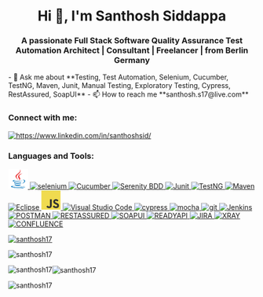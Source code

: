 
<h1 align="center">Hi 👋, I'm Santhosh Siddappa</h1>
<h3 align="center">A passionate Full Stack Software Quality Assurance Test Automation Architect | Consultant | Freelancer | from Berlin Germany</h3>
- 💬 Ask me about **Testing, Test Automation, Selenium, Cucumber, TestNG, Maven, Junit, Manual Testing, Exploratory Testing, Cypress, RestAssured, SoapUI**
- 📫 How to reach me **santhosh.s17@live.com**
<h3 align="left">Connect with me:</h3>
<p align="left">
	<a href="https://www.linkedin.com/in/santhoshsid/" target="blank">
		<img align="center" src="https://content.linkedin.com/content/dam/me/business/en-us/amp/brand-site/v2/bg/LI-Bug.svg.original.svg" alt="https://www.linkedin.com/in/santhoshsid/" height="40" width="40"/>
	</a>
</p>
<h3 align="left">Languages and Tools:</h3>
<p align="left">
	<a href="https://www.java.com" target="_blank">
		<img src="https://raw.githubusercontent.com/devicons/devicon/master/icons/java/java-original.svg" target="_blank" rel="noopener noreferrer" alt="java" width="40" height="40"/>
	</a>
	<a href="https://www.selenium.dev" target="_blank">
		<img src="https://raw.githubusercontent.com/detain/svg-logos/780f25886640cef088af994181646db2f6b1a3f8/svg/selenium-logo.svg" alt="selenium" width="40" height="40"/>
	</a>
	<a href="https://cucumber.io/" target="_blank">
		<img src="https://automationpanda.files.wordpress.com/2017/10/cucumber.png" alt="Cucumber" width="123" height="40"/>
	</a>
	<a href="http://www.thucydides.info" target="_blank">
		<img src="https://serenity-bdd.info/wp-content/uploads/elementor/thumbs/serenity-bdd-pac9onzlqv9ebi90cpg4zsqnp28x4trd1adftgkwbq.png" alt="Serenity BDD" width="192" height="40"/>
	</a>
	<a href="https://junit.org/" target="_blank">
		<img src="https://junit.org/junit4/images/junit5-banner.png" alt="Junit" width="131" height="40"/>
	</a>
	<a href="https://testng.org/" target="_blank">
		<img src="https://www.pinclipart.com/picdir/big/315-3152417_testng-is-also-for-the-java-programming-language.png" alt="TestNG" width="144" height="35"/>
	</a>
	<a href="https://maven.apache.org/" target="_blank">
		<img src="https://maven.apache.org/images/maven-logo-black-on-white.png" alt="Maven" width="138" height="35"/>
	</a>
	<a href="https://www.eclipse.org/" target="_blank">
		<img src="https://cdn.worldvectorlogo.com/logos/eclipse-11.svg" alt="Eclipse" width="40" height="40"/>
	</a>
	<a href="https://developer.mozilla.org/en-US/docs/Web/JavaScript" target="_blank">
		<img src="https://raw.githubusercontent.com/devicons/devicon/master/icons/javascript/javascript-original.svg" alt="javascript" width="40" height="40"/>
	</a>
	<a href="https://code.visualstudio.com/" target="_blank">
		<img src="https://cdn.worldvectorlogo.com/logos/visual-studio-code-1.svg" alt="Visual Studio Code" width="40" height="40"/>
	</a>
	<a href="https://www.cypress.io" target="_blank">
		<img src="https://www.cypress.io/static/33498b5f95008093f5f94467c61d20ab/59c46/cypress-logo.webp" alt="cypress" width="124" height="40"/>
	</a>
	<a href="https://mochajs.org" target="_blank">
		<img src="https://www.vectorlogo.zone/logos/mochajs/mochajs-icon.svg" alt="mocha" width="40" height="40"/>
	</a>
	<a href="https://git-scm.com/" target="_blank">
		<img src="https://git-scm.com/images/logo@2x.png" alt="git" width="96" height="40"/>
	</a>
	<a href="https://www.jenkins.io" target="_blank">
		<img src="https://www.jenkins.io/sites/default/files/jenkins_logo.png" alt="Jenkins" width="124" height="40"/>
	</a>
	<a href="https://www.postman.com" target="_blank">
		<img src="https://seeklogo.com/images/P/postman-logo-5110850F84-seeklogo.com.png" alt="POSTMAN" width="143" height="40"/>
	</a>
	<a href="https://rest-assured.io" target="_blank">
		<img src="https://rest-assured.io/img/name-transparent.png" alt="RESTASSURED" width="240" height="35"/>
	</a>
	<a href="https://www.soapui.org/" target="_blank">
		<img src="https://static1.smartbear.co/smartbearbrand/media/images/logos/product-only/su_product-only-clr.svg" alt="SOAPUI" width="140" height="40"/>
	</a>
	<a href="https://smartbear.com/product/ready-api/overview" target="_blank">
		<img src="https://static1.smartbear.co/smartbearbrand/media/images/logos/product-only/ra_product-only-clr_no-tm.svg" alt="READYAPI" width="140" height="40"/>
	</a>
	<a href="https://www.atlassian.com/software/jira" target="_blank">
		<img src="https://wac-cdn-2.atlassian.com/image/upload/f_auto,q_auto/dam/jcr:e348b562-4152-4cdc-8a55-3d297e509cc8/Jira%20Software-blue.svg" alt="JIRA" width="308" height="40"/>
	</a>
	<a href="https://www.getxray.app/" target="_blank">
		<img src="https://user-images.githubusercontent.com/11166836/72537100-68457b80-3873-11ea-97a9-7c3b1025362d.png" alt="XRAY" width="99" height="40"/>
	</a>
	<a href="https://www.atlassian.com/software/confluence" target="_blank">
		<img src="https://wac-cdn-2.atlassian.com/image/upload/f_auto,q_auto/dam/jcr:d6e2d2db-e58a-40f7-9d1a-d6d22a335c96/Confluence-blue.svg" alt="CONFLUENCE" width="324" height="40"/>
	</a>
</p>
<p align="left">
	<a href="https://github.com/ryo-ma/github-profile-trophy">
		<img src="https://github-profile-trophy.vercel.app/?username=santhosh17" alt="santhosh17"/>
	</a>
</p>
<p align="left">
	<img src="https://komarev.com/ghpvc/?username=santhosh17&label=Profile%20views&color=0e75b6&style=flat" alt="santhosh17"/>
</p>
<p>
	<img align="left" src="https://github-readme-stats.vercel.app/api/top-langs?username=santhosh17&show_icons=true&locale=en&layout=compact" alt="santhosh17"/>
</p>
<p>
	<img align="center" src="https://github-readme-stats.vercel.app/api?username=santhosh17&show_icons=true&locale=en" alt="santhosh17"/>
</p>
<p>
	<img align="left" src="https://github-readme-streak-stats.herokuapp.com/?user=santhosh17&" alt="santhosh17"/>
</p>


